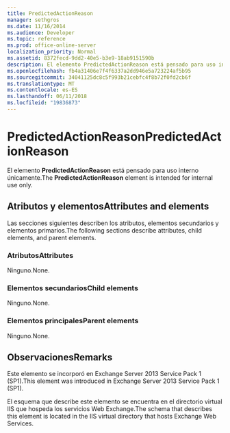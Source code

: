 ```yaml
---
title: PredictedActionReason
manager: sethgros
ms.date: 11/16/2014
ms.audience: Developer
ms.topic: reference
ms.prod: office-online-server
localization_priority: Normal
ms.assetid: 8372fecd-9dd2-40e5-b3e9-18ab9151590b
description: El elemento PredictedActionReason está pensado para uso interno únicamente.
ms.openlocfilehash: fb4a31406e7f4f6337a2dd946e5a723224af5b95
ms.sourcegitcommit: 34041125dc8c5f993b21cebfc4f8b72f0fd2cb6f
ms.translationtype: MT
ms.contentlocale: es-ES
ms.lasthandoff: 06/11/2018
ms.locfileid: "19836873"
---
```

# <a name="predictedactionreason"></a><span data-ttu-id="fc8b6-103">PredictedActionReason</span><span class="sxs-lookup"><span data-stu-id="fc8b6-103">PredictedActionReason</span></span>

<span data-ttu-id="fc8b6-104">El elemento **PredictedActionReason** está pensado para uso interno únicamente.</span><span class="sxs-lookup"><span data-stu-id="fc8b6-104">The **PredictedActionReason** element is intended for internal use only.</span></span> 

## <a name="attributes-and-elements"></a><span data-ttu-id="fc8b6-105">Atributos y elementos</span><span class="sxs-lookup"><span data-stu-id="fc8b6-105">Attributes and elements</span></span>

<span data-ttu-id="fc8b6-106">Las secciones siguientes describen los atributos, elementos secundarios y elementos primarios.</span><span class="sxs-lookup"><span data-stu-id="fc8b6-106">The following sections describe attributes, child elements, and parent elements.</span></span>
  
### <a name="attributes"></a><span data-ttu-id="fc8b6-107">Atributos</span><span class="sxs-lookup"><span data-stu-id="fc8b6-107">Attributes</span></span>

<span data-ttu-id="fc8b6-108">Ninguno.</span><span class="sxs-lookup"><span data-stu-id="fc8b6-108">None.</span></span>
  
### <a name="child-elements"></a><span data-ttu-id="fc8b6-109">Elementos secundarios</span><span class="sxs-lookup"><span data-stu-id="fc8b6-109">Child elements</span></span>

<span data-ttu-id="fc8b6-110">Ninguno.</span><span class="sxs-lookup"><span data-stu-id="fc8b6-110">None.</span></span>
  
### <a name="parent-elements"></a><span data-ttu-id="fc8b6-111">Elementos principales</span><span class="sxs-lookup"><span data-stu-id="fc8b6-111">Parent elements</span></span>

<span data-ttu-id="fc8b6-112">Ninguno.</span><span class="sxs-lookup"><span data-stu-id="fc8b6-112">None.</span></span>
  
## <a name="remarks"></a><span data-ttu-id="fc8b6-113">Observaciones</span><span class="sxs-lookup"><span data-stu-id="fc8b6-113">Remarks</span></span>

<span data-ttu-id="fc8b6-114">Este elemento se incorporó en Exchange Server 2013 Service Pack 1 (SP1).</span><span class="sxs-lookup"><span data-stu-id="fc8b6-114">This element was introduced in Exchange Server 2013 Service Pack 1 (SP1).</span></span>
  
<span data-ttu-id="fc8b6-115">El esquema que describe este elemento se encuentra en el directorio virtual IIS que hospeda los servicios Web Exchange.</span><span class="sxs-lookup"><span data-stu-id="fc8b6-115">The schema that describes this element is located in the IIS virtual directory that hosts Exchange Web Services.</span></span>
  

